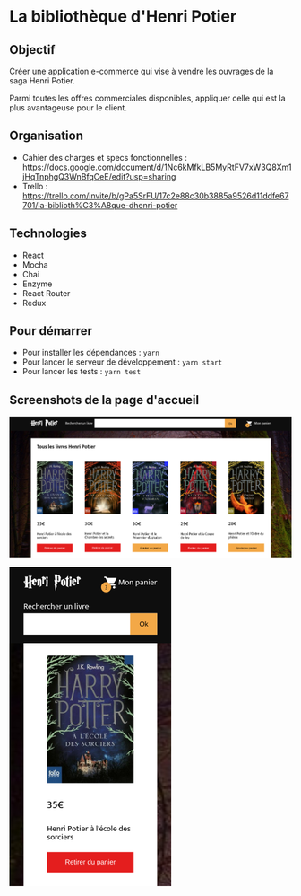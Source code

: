 La bibliothèque d'Henri Potier
====================

Objectif
--------------------

Créer une application e-commerce qui vise à vendre les ouvrages de la saga Henri Potier.

Parmi toutes les offres commerciales disponibles, appliquer celle qui est la plus avantageuse pour le client.

Organisation
--------------------

- Cahier des charges et specs fonctionnelles : https://docs.google.com/document/d/1Nc6kMfkLB5MyRtFV7xW3Q8Xm1jHqTnphgQ3WnBfqCeE/edit?usp=sharing
- Trello : https://trello.com/invite/b/gPa5SrFU/17c2e88c30b3885a9526d11ddfe67701/la-biblioth%C3%A8que-dhenri-potier

Technologies
--------------------

- React
- Mocha
- Chai
- Enzyme
- React Router
- Redux

Pour démarrer
--------------------

- Pour installer les dépendances : `yarn`
- Pour lancer le serveur de développement : `yarn start`
- Pour lancer les tests : `yarn test`

Screenshots de la page d'accueil
--------------------

![Homepage screenshot on desktop](https://github.com/Abibibi/henri-potier/blob/main/public/HenriPotierDesktop_AbebaNgwe.png?raw=true)

![Homepage screenshot on mobile](https://github.com/Abibibi/henri-potier/blob/main/public/HenriPotierMobile_AbebaNgwe.png)
